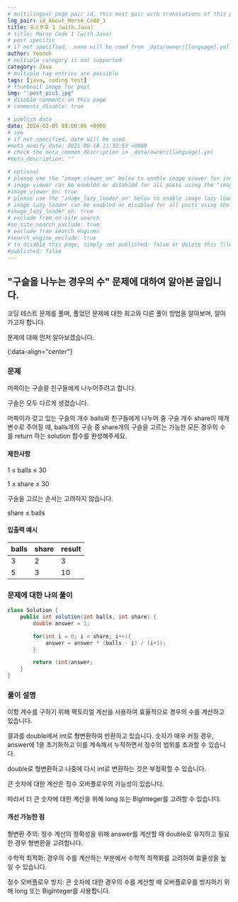 ```yaml
---
# multilingual page pair id, this must pair with translations of this page. (This name must be unique)
lng_pair: id_About_Morse_Code_1
title: 모스부호 1 (with.Java)
# title: Morse Code 1 (with.Java)
# post specific
# if not specified, .name will be used from _data/owner/[language].yml
author: Yeonuk
# multiple category is not supported
category: Java
# multiple tag entries are possible
tags: [java, coding test]
# thumbnail image for post
img: ":post_pic1.jpg"
# disable comments on this page
# comments_disable: true

# publish date
date: 2024-02-05 09:00:00 +0900
# seo
# if not specified, date will be used.
#meta_modify_date: 2021-08-10 11:32:53 +0900
# check the meta_common_description in _data/owner/[language].yml
#meta_description: ""

# optional
# please use the "image_viewer_on" below to enable image viewer for individual pages or posts (_posts/ or [language]/_posts folders).
# image viewer can be enabled or disabled for all posts using the "image_viewer_posts: true" setting in _data/conf/main.yml.
#image_viewer_on: true
# please use the "image_lazy_loader_on" below to enable image lazy loader for individual pages or posts (_posts/ or [language]/_posts folders).
# image lazy loader can be enabled or disabled for all posts using the "image_lazy_loader_posts: true" setting in _data/conf/main.yml.
#image_lazy_loader_on: true
# exclude from on site search
#on_site_search_exclude: true
# exclude from search engines
#search_engine_exclude: true
# to disable this page, simply set published: false or delete this file
#published: false
---
```


<!-- outline-start -->

## "구슬을 나누는 경우의 수" 문제에 대하여 알아본 글입니다.

코딩 테스트 문제를 풀며, 풀었던 문제에 대한 회고와 다른 풀이 방법을 알아보며, 알아가고자 합니다.

문제에 대해 먼저 알아보겠습니다.

{:data-align="center"}

<!-- outline-end -->

### 문제

머쓱이는 구슬을 친구들에게 나누어주려고 합니다.

구슬은 모두 다르게 생겼습니다.

머쓱이가 갖고 있는 구슬의 개수 balls와 친구들에게 나누어 줄 구슬 개수 share이 매개변수로 주어질 때, balls개의 구슬 중 share개의 구슬을 고르는 가능한 모든 경우의 수를 return 하는 solution 함수를 완성해주세요.

#### 제한사항

1 ≤ balls ≤ 30

1 ≤ share ≤ 30

구슬을 고르는 순서는 고려하지 않습니다.

share ≤ balls

#### 입출력 예시

| balls | share | result |
| ----- | ----- | ------ |
| 3     | 2     | 3      |
| 5     | 3     | 10     |

<!-- | start_num | end_num | result |
| --------- | ------- | ------ |
| 10        | 3       | 0      | -->

### 문제에 대한 나의 풀이

```java
class Solution {
    public int solution(int balls, int share) {
        double answer = 1;

        for(int i = 0; i < share; i++){
            answer = answer * (balls - i) / (i+1);
        }

        return (int)answer;
    }
}
```

### 풀이 설명

이항 계수를 구하기 위해 팩토리얼 계산을 사용하여 효율적으로 경우의 수를 계산하고 있습니다.

결과를 double에서 int로 형변환하여 반환하고 있습니다. 숫자가 매우 커질 경우, answer에 1을 초기화하고 이를 계속해서 누적하면서 정수의 범위를 초과할 수 있습니다.

double로 형변환하고 나중에 다시 int로 변환하는 것은 부정확할 수 있습니다.

큰 숫자에 대한 계산은 정수 오버플로우의 가능성이 있습니다.

따라서 더 큰 숫자에 대한 계산을 위해 long 또는 BigInteger를 고려할 수 있습니다.

#### 개선 가능한 점

형변환 주의: 정수 계산의 정확성을 위해 answer를 계산할 때 double로 유지하고 필요한 경우 형변환을 고려합니다.

수학적 최적화: 경우의 수를 계산하는 부분에서 수학적 최적화를 고려하여 효율성을 높일 수 있습니다.

정수 오버플로우 방지: 큰 숫자에 대한 경우의 수를 계산할 때 오버플로우를 방지하기 위해 long 또는 BigInteger를 사용합니다.
